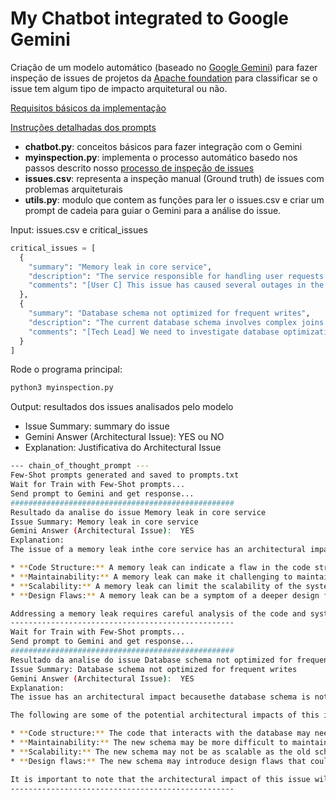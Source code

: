 # My Chatbot integrated to Google Gemini

Criação de um modelo automático (baseado no [Google Gemini](https://gemini.google.com)) para fazer inspeção de issues de projetos da [Apache foundation](https://www.apache.org/) para classificar se o issue tem algum tipo de impacto arquitetural ou não.

[Requisitos básicos da implementação](https://github.com/armandossrecife/mychatbot/blob/main/inspection.md)

[Instruções detalhadas dos prompts](https://github.com/armandossrecife/mychatbot/blob/main/instructions.txt)

- **chatbot.py**: conceitos básicos para fazer integração com o Gemini
- **myinspection.py**: implementa o processo automático basedo nos passos descrito nosso [processo de inspeção de issues](https://github.com/Technical-Debt-Large-Scale/my_validation/blob/main/inspection_process.md)
- **issues.csv**: representa a inspeção manual (Ground truth) de issues com problemas arquiteturais
- **utils.py**: modulo que contem as funções para ler o issues.csv e criar um prompt de cadeia para guiar o Gemini para a análise do issue.

Input: issues.csv e critical_issues
```python
critical_issues = [
  {
    "summary": "Memory leak in core service",
    "description": "The service responsible for handling user requests seems to be experiencing a memory leak. Memory usage keeps increasing over time, eventually leading to crashes and service disruptions.",
    "comments": "[User C] This issue has caused several outages in the past week. High priority to fix."
  },
  {
    "summary": "Database schema not optimized for frequent writes",
    "description": "The current database schema involves complex joins and aggregations, leading to slow performance when writing large amounts of data. This is causing bottlenecks in our data ingestion pipeline.",
    "comments": "[Tech Lead] We need to investigate database optimization techniques to improve write performance."
  }
]
```

Rode o programa principal: 
```bash
python3 myinspection.py
```

Output: resultados dos issues analisados pelo modelo
- Issue Summary: summary do issue 
- Gemini Answer (Architectural Issue):  YES ou NO
- Explanation: Justificativa do Architectural Issue
```bash
--- chain_of_thought_prompt ---
Few-Shot prompts generated and saved to prompts.txt
Wait for Train with Few-Shot prompts... 
Send prompt to Gemini and get response...
##################################################
Resultado da analise do issue Memory leak in core service
Issue Summary: Memory leak in core service
Gemini Answer (Architectural Issue):  YES
Explanation: 
The issue of a memory leak inthe core service has an architectural impact because it affects the overall design and structure of the system. A memory leak occurs when a program allocates memory but fails torelease it, leading to a gradual increase in memory usage over time. This can have several negative consequences:

* **Code Structure:** A memory leak can indicate a flaw in the code structure, such as improper memory management practices or missing cleanup routines. This can make the code difficult to maintain and debug.
* **Maintainability:** A memory leak can make it challenging to maintain the system, as it can be difficult to track down the source of the leak and implement a fix.
* **Scalability:** A memory leak can limit the scalability of the system, as it can lead to performance degradation and crashes as memory usage increases.
* **Design Flaws:** A memory leak can be a symptom of a deeper design flaw in the system, such as a lack of proper resource management or a failure to consider memory usage in the design.

Addressing a memory leak requires careful analysis of the code and system design to identify the root cause and implement asolution that prevents future leaks. This often involves refactoring code, implementing proper memory management techniques, and reviewing the overall design to ensure that memory usage is managed effectively.
--------------------------------------------------
Wait for Train with Few-Shot prompts... 
Send prompt to Gemini and get response...
##################################################
Resultado da analise do issue Database schema not optimized for frequent writes
Issue Summary: Database schema not optimized for frequent writes
Gemini Answer (Architectural Issue):  YES
Explanation: 
The issue has an architectural impact becausethe database schema is not optimized for frequent writes. This means that the database is not designed to handle the high volume of write operations efficiently. This can lead toperformance problems, such as slow write times and data integrity issues.

The following are some of the potential architectural impacts of this issue:

* **Code structure:** The code that interacts with the database may need to be modified to accommodate the new schema. This could involve changing the way that data is inserted, updated,and deleted.
* **Maintainability:** The new schema may be more difficult to maintain than the old schema. This could make it more difficult to make changes to the database in the future.
* **Scalability:** The new schema may not be as scalable as the old schema. This could make it difficult to handle increased traffic or data volumes in the future.
* **Design flaws:** The new schema may introduce design flaws that could lead to performance problems or data integrity issues.

It is important to note that the architectural impact of this issue will depend on the specific details of the database schema and the application that uses it.However, in general, any change to the database schema has the potential to impact the architecture of the application.
--------------------------------------------------
```

